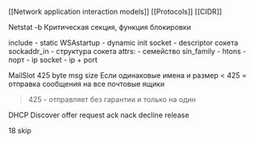 [[Network application interaction models]]
[[Protocols]]
[[CIDR]]


Netstat -b
Критическая секция, функция блокировки

include - static
WSAstartup - dynamic init
socket - descriptor сокета
sockaddr_in - структура сокета
	attrs: 
		- семейство sin_family
		- htons - порт
		- ip
socket - ip + port


MailSlot 425 byte msg size
Если одинаковые имена и размер < 425 = отправка сообщения на все почтовые ящики
 > 425 - отправляет без гарантии и только на один 


DHCP Discover offer request ack nack decline release


18 skip
